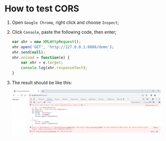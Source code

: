 # How to test CORS

1. Open `Google Chrome`, right click and choose `Inspect`;

2. Click `Console`, paste the following code, then enter;

    ```javascript
    var xhr = new XMLHttpRequest();
    xhr.open('GET', 'http://127.0.0.1:8080/demo');
    xhr.send(null);
    xhr.onload = function(e) {
        var xhr = e.target;
        console.log(xhr.responseText);
    }
    ```

3. The result should be like this:

    ![](images/cors.png)